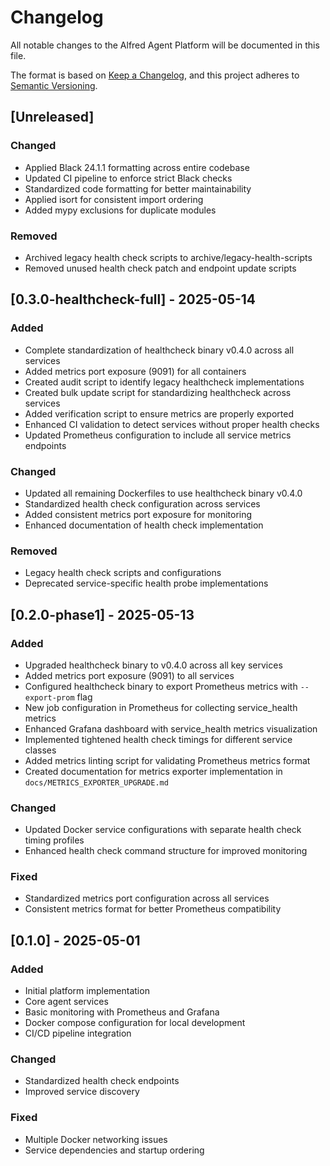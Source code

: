 # Changelog

All notable changes to the Alfred Agent Platform will be documented in this file.

The format is based on [Keep a Changelog](https://keepachangelog.com/en/1.0.0/),
and this project adheres to [Semantic Versioning](https://semver.org/spec/v2.0.0.html).

## [Unreleased]

### Changed
- Applied Black 24.1.1 formatting across entire codebase
- Updated CI pipeline to enforce strict Black checks
- Standardized code formatting for better maintainability
- Applied isort for consistent import ordering
- Added mypy exclusions for duplicate modules

### Removed
- Archived legacy health check scripts to archive/legacy-health-scripts
- Removed unused health check patch and endpoint update scripts

## [0.3.0-healthcheck-full] - 2025-05-14

### Added
- Complete standardization of healthcheck binary v0.4.0 across all services
- Added metrics port exposure (9091) for all containers
- Created audit script to identify legacy healthcheck implementations
- Created bulk update script for standardizing healthcheck across services
- Added verification script to ensure metrics are properly exported
- Enhanced CI validation to detect services without proper health checks
- Updated Prometheus configuration to include all service metrics endpoints

### Changed
- Updated all remaining Dockerfiles to use healthcheck binary v0.4.0
- Standardized health check configuration across services
- Added consistent metrics port exposure for monitoring
- Enhanced documentation of health check implementation

### Removed
- Legacy health check scripts and configurations
- Deprecated service-specific health probe implementations

## [0.2.0-phase1] - 2025-05-13

### Added
- Upgraded healthcheck binary to v0.4.0 across all key services
- Added metrics port exposure (9091) to all services
- Configured healthcheck binary to export Prometheus metrics with `--export-prom` flag
- New job configuration in Prometheus for collecting service_health metrics
- Enhanced Grafana dashboard with service_health metrics visualization
- Implemented tightened health check timings for different service classes
- Added metrics linting script for validating Prometheus metrics format
- Created documentation for metrics exporter implementation in `docs/METRICS_EXPORTER_UPGRADE.md`

### Changed
- Updated Docker service configurations with separate health check timing profiles
- Enhanced health check command structure for improved monitoring

### Fixed
- Standardized metrics port configuration across all services
- Consistent metrics format for better Prometheus compatibility

## [0.1.0] - 2025-05-01

### Added
- Initial platform implementation
- Core agent services
- Basic monitoring with Prometheus and Grafana
- Docker compose configuration for local development
- CI/CD pipeline integration

### Changed
- Standardized health check endpoints
- Improved service discovery

### Fixed
- Multiple Docker networking issues
- Service dependencies and startup ordering